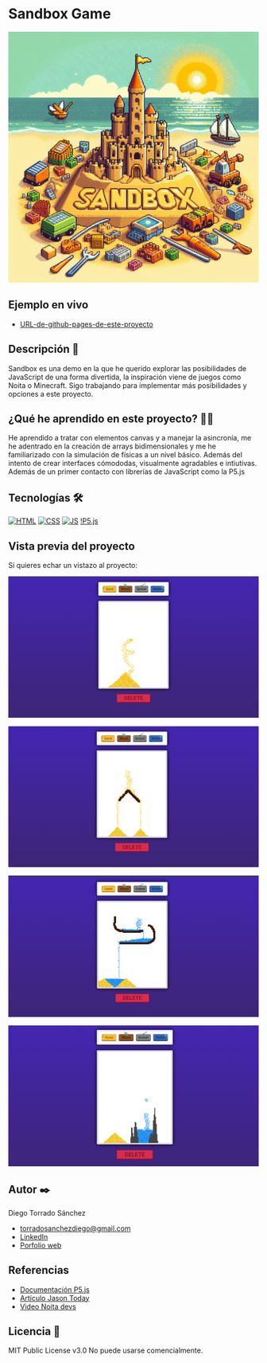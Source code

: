 # Sandbox Game

![Imagen del proyecto](https://github.com/DieTorDev/sandbox-game/blob/main/screenshots/main-img.jpg)

## Ejemplo en vivo

- [URL-de-github-pages-de-este-proyecto](https://dietordev.github.io/sandbox-game/)

## Descripción 📑

Sandbox es una demo en la que he querido explorar las posibilidades de JavaScript de una forma divertida, la inspiración viene de juegos como Noita o Minecraft. Sigo trabajando para implementar más posibilidades y opciones a este proyecto.

## ¿Qué he aprendido en este proyecto? 🙇🏻

He aprendido a tratar con elementos canvas y a manejar la asincronía, me he adentrado en la creación de arrays bidimensionales y me he familiarizado con la simulación de físicas a un nivel básico. Además del intento de crear interfaces cómododas, visualmente agradables e intiutivas. Además de un primer contacto con librerías de JavaScript como la P5.js

## Tecnologías 🛠

<!-- Iconos sacados de: https://github.com/hendrasob/badges/blob/master/README.md y https://github.com/alexandresanlim/Badges4-README.md-Profile -->

[![HTML](https://img.shields.io/badge/HTML5-E34F26?style=for-the-badge&logo=html5&logoColor=white)](https://es.wikipedia.org/wiki/HTML5)
[![CSS](https://img.shields.io/badge/CSS3-1572B6?style=for-the-badge&logo=css3&logoColor=white)](https://es.wikipedia.org/wiki/CSS)
[![JS](https://img.shields.io/badge/JavaScript-F7DF1E?style=for-the-badge&logo=javascript&logoColor=black)](https://es.wikipedia.org/wiki/JavaScript)
[!P5.js](https://img.shields.io/badge/p5%20js-ED225D?style=for-the-badge&logo=p5dotjs&logoColor=white)

## Vista previa del proyecto

Si quieres echar un vistazo al proyecto:

![Captura del proyecto](https://github.com/DieTorDev/sandbox-game/blob/main/screenshots/sand-demo.png)

![Captura del proyecto](https://github.com/DieTorDev/sandbox-game/blob/main/screenshots/sand-physics-demo.png)

![Captura del proyecto](https://github.com/DieTorDev/sandbox-game/blob/main/screenshots/water-physics-demo.png)

![Captura del proyecto](https://github.com/DieTorDev/sandbox-game/blob/main/screenshots/gravel.png)

## Autor ✒️

Diego Torrado Sánchez

- [torradosanchezdiego@gmail.com](torradosanchezdiego@gmail.com)
- [LinkedIn](https://www.linkedin.com/in/diego-torrado-s%C3%A1nchez-2124322b4/)
- [Porfolio web](https://tu-dominio.com/)

## Referencias

- [Documentación P5.js](https://p5js.org/es/reference/)
- [Artículo Jason Today](https://jason.today/falling-sand)
- [Video Noita devs](https://www.youtube.com/watch?v=prXuyMCgbTc&t=204s)

## Licencia 📄

MIT Public License v3.0
No puede usarse comencialmente.
